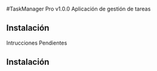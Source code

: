 #TaskManager Pro v1.0.0
Aplicación de gestión de tareas

## Instalación
Intrucciones Pendientes
## Instalación
